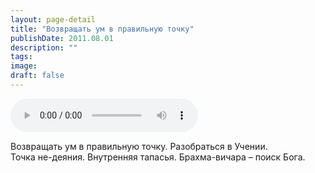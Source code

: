 ```yaml
---
layout: page-detail
title: "Возвращать ум в правильную точку"
publishDate: 2011.08.01
description: ""
tags:
image:
draft: false
---
```


<audio title="2011.08.01 - Возвращать ум в правильную точку.mp3" src="/upload/iblock/edd/edd5f5a9200d9eb077dcb797d1bc372b.mp3" controls=""></audio>

 Возвращать ум в правильную точку. Разобраться в Учении.  
 Точка не-деяния. Внутренняя тапасья. Брахма-вичара – поиск Бога.  

  
